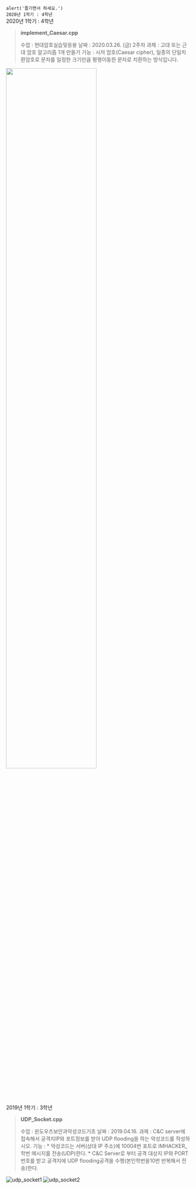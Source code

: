 `alert('즐기면서 하세요.')`<br>
`2020년 1학기 : 4학년`<br>
2020년 1학기 : 4학년  
> <p><strong>implement_Caesar.cpp</strong></p>
> 수업 : 현대암호실습및응용  
> 날짜 : 2020.03.26. (금) 2주차  
> 과제 : 고대 또는 근대 암호 알고리즘 1개 만들기  
> 기능 : 시저 암호(Caesar cipher), 일종의 단일치환암호로 문자를 일정한 크기만큼 평행이동한 문자로 치환하는 방식입니다.  
<img src="https://user-images.githubusercontent.com/48902155/77818659-86531600-7117-11ea-9a81-fa6ec3441858.JPG" width="70%"></img>  

<br><br><br><br>

2019년 1학기 : 3학년  
> <p><strong>UDP_Socket.cpp</strong></p>
> 수업 : 윈도우즈보안과악성코드기초  
> 날짜 : 2019.04.16.  
> 과제 : C&C server에 접속해서 공격지IP와 포트정보를 받아 UDP flooding을 하는 악성코드를 작성하시오.  
> 기능 :  
> * 악성코드는 서버(상대 IP 주소)에 10004번 포트로 IMHACKER_학번 메시지를 전송(UDP)한다.  
> * C&C Server로 부터 공격 대상지 IP와 PORT번호를 받고 공격지에 UDP flooding공격을 수행(본인학번을10번 반복해서 전송)한다.  
![udp_socket1](https://user-images.githubusercontent.com/48902155/77823075-d3e17a00-713b-11ea-8b9e-fb543b606cb6.PNG)
![udp_socket2](https://user-images.githubusercontent.com/48902155/77823080-e9ef3a80-713b-11ea-8b55-9282cebb0d60.PNG)


